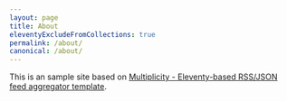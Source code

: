 ```yaml
---
layout: page
title: About
eleventyExcludeFromCollections: true
permalink: /about/
canonical: /about/
---
```


This is an sample site based on [Multiplicity - Eleventy-based RSS/JSON feed aggregator template](https://github.com/lwojcik/eleventy-template-multiplicity).
